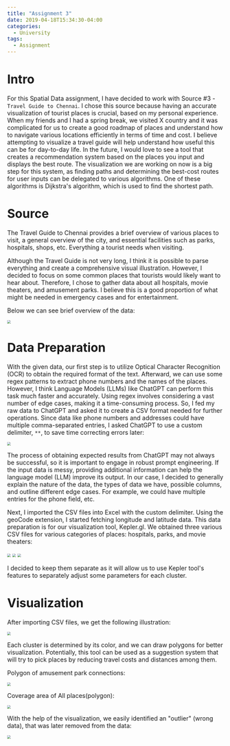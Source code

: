 ```yaml
---
title: "Assignment 3"
date: 2019-04-18T15:34:30-04:00
categories:
  - University
tags:
  - Assignment
---
```


# Intro

For this Spatial Data assignment, I have decided to work with Source #3 - `Travel Guide to Chennai`. I chose this source because having an accurate visualization of tourist places is crucial, based on my personal experience. When my friends and I had a spring break, we visited X country and it was complicated for us to create a good roadmap of places and understand how to navigate various locations efficiently in terms of time and cost. I believe attempting to visualize a travel guide will help understand how useful this can be for day-to-day life. In the future, I would love to see a tool that creates a recommendation system based on the places you input and displays the best route. The visualization we are working on now is a big step for this system, as finding paths and determining the best-cost routes for user inputs can be delegated to various algorithms. One of these algorithms is Dijkstra's algorithm, which is used to find the shortest path.

# Source

The Travel Guide to Chennai provides a brief overview of various places to visit, a general overview of the city, and essential facilities such as parks, hospitals, shops, etc. Everything a tourist needs when visiting.

Although the Travel Guide is not very long, I think it is possible to parse everything and create a comprehensive visual illustration. However, I decided to focus on some common places that tourists would likely want to hear about. Therefore, I chose to gather data about all hospitals, movie theaters, and amusement parks. I believe this is a good proportion of what might be needed in emergency cases and for entertainment.

Below we can see brief overview of the data:

<img src="/assets/images/A3/9.jpg" style="zoom:50%"/>

# Data Preparation

With the given data, our first step is to utilize Optical Character Recognition (OCR) to obtain the required format of the text. Afterward, we can use some regex patterns to extract phone numbers and the names of the places. However, I think Language Models (LLMs) like ChatGPT can perform this task much faster and accurately. Using regex involves considering a vast number of edge cases, making it a time-consuming process. So, I fed my raw data to ChatGPT and asked it to create a CSV format needed for further operations. Since data like phone numbers and addresses could have multiple comma-separated entries, I asked ChatGPT to use a custom delimiter, `**`, to save time correcting errors later:

<img src="/assets/images/A3/1.jpg" style="zoom:50%"/>

The process of obtaining expected results from ChatGPT may not always be successful, so it is important to engage in robust prompt engineering. If the input data is messy, providing additional information can help the language model (LLM) improve its output. In our case, I decided to generally explain the nature of the data, the types of data we have, possible columns, and outline different edge cases. For example, we could have multiple entries for the phone field, etc.

Next, I imported the CSV files into Excel with the custom delimiter. Using the geoCode extension, I started fetching longitude and latitude data. This data preparation is for our visualization tool, Kepler.gl. We obtained three various CSV files for various categories of places: hospitals, parks, and movie theaters:

<img src="/assets/images/A3/2.jpg" style="zoom:50%"/>
<img src="/assets/images/A3/3.jpg" style="zoom:50%"/>
<img src="/assets/images/A3/4.jpg" style="zoom:50%"/>

I decided to keep them separate as it will allow us to use Kepler tool's features to separately adjust some parameters for each cluster.

# Visualization

After importing CSV files, we get the following illustration:

<img src="/assets/images/A3/8.jpg" style="zoom:50%"/>

Each cluster is determined by its color, and we can draw polygons for better visualization. Potentially, this tool can be used as a suggestion system that will try to pick places by reducing travel costs and distances among them.

Polygon of amusement park connections:

<img src="/assets/images/A3/6.jpg" style="zoom:50%"/>

Coverage area of All places(polygon):

<img src="/assets/images/A3/5.jpg" style="zoom:50%"/>

With the help of the visualization, we easily identified an "outlier" (wrong data), that was later removed from the data:

<img src="/assets/images/A3/7.jpg" style="zoom:50%"/>
